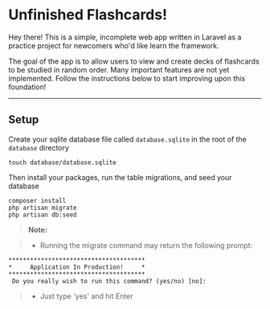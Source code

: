 Unfinished Flashcards!
===================
Hey there! This is a simple, incomplete web app written in Laravel as a practice project for newcomers who'd like learn the framework.

The goal of the app is to allow users to view and create decks of flashcards to be studied in random order. Many important features are not yet implemented. Follow the instructions below to start improving upon this foundation!

----------
Setup
-------------

Create your sqlite database file called `database.sqlite` in the root of the `database` directory

    touch database/database.sqlite

Then install your packages, run the table migrations, and seed your database

    composer install
    php artisan migrate
    php artisan db:seed

> **Note:**

> - Running the migrate command may return the following prompt:

  	**************************************
  	*     Application In Production!     *
  	**************************************
  	 Do you really wish to run this command? (yes/no) [no]:

> - Just type 'yes' and hit Enter
